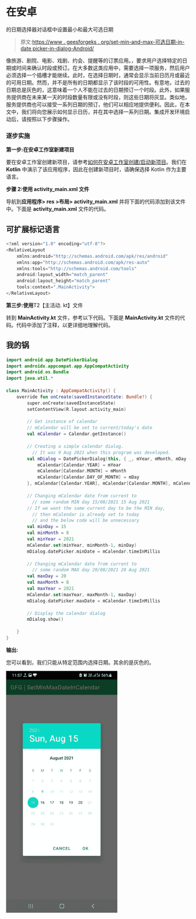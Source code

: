 # 在安卓

的日期选择器对话框中设置最小和最大可选日期

> 原文:[https://www . geesforgeks . org/set-min-and-max-可选日期-in-date picker-in-dialog-Android/](https://www.geeksforgeeks.org/set-min-and-max-selectable-dates-in-datepicker-dialog-in-android/)

像旅游、剧院、电影、戏剧、约会、提醒等的订票应用。，要求用户选择特定的日期或时间来确认时段或预订。在大多数这类应用中，需要选择一项服务，然后用户必须选择一个插槽才能继续。此时，在选择日期时，通常会显示当前日历月或最近的可用日期。然而，并不是所有的日期都显示了该时段的可用性。有意地，过去的日期总是灰色的，这意味着一个人不能在过去的日期预订一个时段。此外，如果服务提供商在未来某一天的时段数量有限或没有时段，则这些日期将灰显。类似地，服务提供商也可以接受一系列日期的预订，他们可以相应地提供便利。因此，在本文中，我们将向您展示如何显示日历，并在其中选择一系列日期。集成开发环境启动后，请按照以下步骤操作。

### 逐步实施

**第一步:在安卓工作室新建项目**

要在安卓工作室创建新项目，请参考[如何在安卓工作室创建/启动新项目](https://www.geeksforgeeks.org/android-how-to-create-start-a-new-project-in-android-studio/)。我们在 **Kotlin** 中演示了该应用程序，因此在创建新项目时，请确保选择 Kotlin 作为主要语言。

**步骤 2:使用 activity_main.xml 文件**

导航到**应用程序> res >布局> activity_main.xml** 并将下面的代码添加到该文件中。下面是 **activity_main.xml** 文件的代码。

## 可扩展标记语言

```kt
<?xml version="1.0" encoding="utf-8"?>
<RelativeLayout
    xmlns:android="http://schemas.android.com/apk/res/android"
    xmlns:app="http://schemas.android.com/apk/res-auto"
    xmlns:tools="http://schemas.android.com/tools"
    android:layout_width="match_parent"
    android:layout_height="match_parent"
    tools:context=".MainActivity">
</RelativeLayout>
```

**第三步:使用**T2【主活动. kt】文件

转到 **MainActivity.kt** 文件，参考以下代码。下面是 **MainActivity.kt** 文件的代码。代码中添加了注释，以更详细地理解代码。

## 我的锅

```kt
import android.app.DatePickerDialog
import androidx.appcompat.app.AppCompatActivity
import android.os.Bundle
import java.util.*

class MainActivity : AppCompatActivity() {
    override fun onCreate(savedInstanceState: Bundle?) {
        super.onCreate(savedInstanceState)
        setContentView(R.layout.activity_main)

        // Get instance of calendar
        // mCalendar will be set to current/today's date
        val mCalendar = Calendar.getInstance()

        // Creating a simple calendar dialog. 
          // It was 9 Aug 2021 when this program was developed.
        val mDialog = DatePickerDialog(this, { _, mYear, mMonth, mDay ->
            mCalendar[Calendar.YEAR] = mYear
            mCalendar[Calendar.MONTH] = mMonth
            mCalendar[Calendar.DAY_OF_MONTH] = mDay
        }, mCalendar[Calendar.YEAR], mCalendar[Calendar.MONTH], mCalendar[Calendar.DAY_OF_MONTH])

        // Changing mCalendar date from current to
          // some random MIN day 15/08/2021 15 Aug 2021
        // If we want the same current day to be the MIN day,
          // then mCalendar is already set to today 
          // and the below code will be unnecessary
        val minDay = 15
        val minMonth = 8
        val minYear = 2021
        mCalendar.set(minYear, minMonth-1, minDay)
        mDialog.datePicker.minDate = mCalendar.timeInMillis

        // Changing mCalendar date from current to
          // some random MAX day 20/08/2021 20 Aug 2021
        val maxDay = 20
        val maxMonth = 8
        val maxYear = 2021
        mCalendar.set(maxYear, maxMonth-1, maxDay)
        mDialog.datePicker.maxDate = mCalendar.timeInMillis

        // Display the calendar dialog
        mDialog.show()

    }
}
```

**输出:**

您可以看到，我们只能从特定范围内选择日期。其余的是灰色的。

![](img/0749c413cacb656ba50e63898b1f3cf9.png)